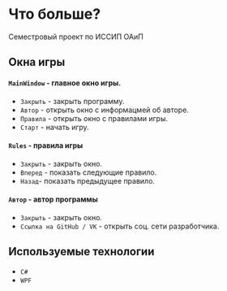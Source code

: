 # Что больше?
Семестровый проект по ИССИП ОАиП

## Окна игры
#### `MainWindow` - главное окно игры.
- `Закрыть` - закрыть программу.
- `Автор` - открыть окно с информацмей об авторе.
- `Правила` - открыть окно с правилами игры.
- `Старт` - начать игру.
#### `Rules` - правила игры
- `Закрыть` - закрыть окно.
- `Вперед` - показать следующие правило.
- `Назад`- показать предыдущее правило.
#### `Автор` - автор программы
- `Закрыть` - закрыть окно.
- `Ссылка на GitHub / VK` - открыть соц. сети разработчика. 
## Используемые технологии
- `C#`
- `WPF`
